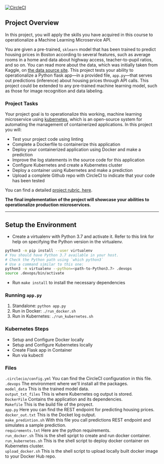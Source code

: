 [![CircleCI](https://dl.circleci.com/status-badge/img/circleci/XqgHvWAk6M7wq1Co6bdyYt/JJE1boYb9qGGfpDwctAdcm/tree/main.svg?style=svg&circle-token=c385481d32c6a28264a1e8cf5cb927975c742d5b)](https://dl.circleci.com/status-badge/redirect/circleci/XqgHvWAk6M7wq1Co6bdyYt/JJE1boYb9qGGfpDwctAdcm/tree/main)


## Project Overview

In this project, you will apply the skills you have acquired in this course to operationalize a Machine Learning Microservice API. 

You are given a pre-trained, `sklearn` model that has been trained to predict housing prices in Boston according to several features, such as average rooms in a home and data about highway access, teacher-to-pupil ratios, and so on. You can read more about the data, which was initially taken from Kaggle, on [the data source site](https://www.kaggle.com/c/boston-housing). This project tests your ability to operationalize a Python flask app—in a provided file, `app.py`—that serves out predictions (inference) about housing prices through API calls. This project could be extended to any pre-trained machine learning model, such as those for image recognition and data labeling.

### Project Tasks

Your project goal is to operationalize this working, machine learning microservice using [kubernetes](https://kubernetes.io/), which is an open-source system for automating the management of containerized applications. In this project you will:
* Test your project code using linting
* Complete a Dockerfile to containerize this application
* Deploy your containerized application using Docker and make a prediction
* Improve the log statements in the source code for this application
* Configure Kubernetes and create a Kubernetes cluster
* Deploy a container using Kubernetes and make a prediction
* Upload a complete Github repo with CircleCI to indicate that your code has been tested

You can find a detailed [project rubric, here](https://review.udacity.com/#!/rubrics/2576/view).

**The final implementation of the project will showcase your abilities to operationalize production microservices.**

---

## Setup the Environment

* Create a virtualenv with Python 3.7 and activate it. Refer to this link for help on specifying the Python version in the virtualenv. 
```bash
python3 -m pip install --user virtualenv
# You should have Python 3.7 available in your host. 
# Check the Python path using `which python3`
# Use a command similar to this one:
python3 -m virtualenv --python=<path-to-Python3.7> .devops
source .devops/bin/activate
```
* Run `make install` to install the necessary dependencies

### Running `app.py`

1. Standalone:  `python app.py`
2. Run in Docker:  `./run_docker.sh`
3. Run in Kubernetes:  `./run_kubernetes.sh`

### Kubernetes Steps

* Setup and Configure Docker locally
* Setup and Configure Kubernetes locally
* Create Flask app in Container
* Run via kubectl

### Files

`.circlecio/config.yml` You can find the  CircleCI configuration in this file.  
`.devops` The environment where we'll install all the packages.  
`model_data` This is the trained model data.  
`output_txt_files` This is where Kubernetes og output is stored.  
`DockerFile` Contains the application and its dependencies.  
`Makefile` This is the build file of the proyect.  
`app.py` Here you can find the REST endpoint for predicting housing prices.  
`docker_out.txt` This is the Docket log output.  
`make_predintion.sh` With this file you call predictions REST endpoint and simulates a sample prediction.  
`requirements.txt`  Here are the python requirements.  
`run_docker.sh` This is the shell spript to create and run docker container.  
`run_kubernetes.sh` This is the shell script to deploy docker container on Kubernetes cluster.  
`upload_docker.sh` This is the shell script to upload locally built docker image to your Docker Hub repo.  



